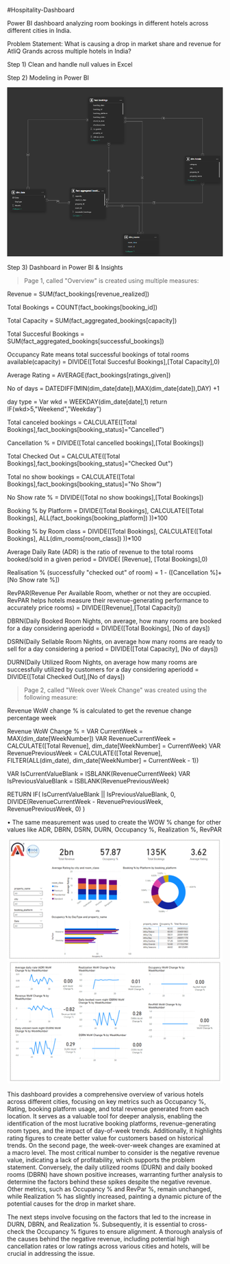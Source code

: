 #Hospitality-Dashboard

Power BI dashboard analyzing room bookings in different hotels across different cities in India.

Problem Statement: What is causing a drop in market share and revenue for AtliQ Grands across multiple hotels in India?

Step 1) 
Clean and handle null values in Excel 

Step 2)
Modeling in Power BI

![Screen Shot 2025-03-04 at 8 09 38 PM](https://github.com/UserDna95/Hospitality-Dashboard/blob/main/2025-03-04%20(6).png)

Step 3) 
Dashboard in Power BI & Insights

>Page 1, called "Overview" is created using multiple measures:

Revenue = SUM(fact_bookings[revenue_realized])

Total Bookings = COUNT(fact_bookings[booking_id])

Total Capacity = SUM(fact_aggregated_bookings[capacity])

Total Succesful Bookings = SUM(fact_aggregated_bookings[successful_bookings])

Occupancy Rate means total successful bookings of total rooms available(capacity) 
= DIVIDE([Total Succesful Bookings],[Total Capacity],0)

Average Rating = AVERAGE(fact_bookings[ratings_given])

No of days = DATEDIFF(MIN(dim_date[date]),MAX(dim_date[date]),DAY) +1

day type = Var wkd = WEEKDAY(dim_date[date],1) return IF(wkd>5,"Weekend","Weekday")

Total canceled bookings 
= CALCULATE([Total Bookings],fact_bookings[booking_status]="Cancelled")

Cancellation % = DIVIDE([Total cancelled bookings],[Total Bookings])

Total Checked Out = CALCULATE([Total Bookings],fact_bookings[booking_status]="Checked Out")

Total no show bookings = CALCULATE([Total Bookings],fact_bookings[booking_status]="No Show")

No Show rate % = DIVIDE([Total no show bookings],[Total Bookings])

Booking % by Platform = DIVIDE([Total Bookings], CALCULATE([Total Bookings], ALL(fact_bookings[booking_platform]) ))*100

Booking % by Room class = DIVIDE([Total Bookings], CALCULATE([Total Bookings], ALL(dim_rooms[room_class]) ))*100

Average Daily Rate (ADR) is the ratio of revenue to the total rooms booked/sold in a given period
= DIVIDE( [Revenue], [Total Bookings],0)

Realisation % (successfully "checked out" of room)
= 1 - ([Cancellation %]+[No Show rate %])

RevPAR(Revenue Per Available Room, whether or not they are occupied. RevPAR helps hotels measure their revenue-generating performance to accurately price rooms)
= DIVIDE([Revenue],[Total Capacity])

DBRN(Daily Booked Room Nights, on average, how many rooms are booked for a day considering aperiodd
= DIVIDE([Total Bookings], [No of days])

DSRN(Daily Sellable Room Nights, on average how many rooms are ready to sell for a day considering a period
= DIVIDE([Total Capacity], [No of days])

DURN(Daily Utilized Room Nights, on average how many rooms are successfully utilized by customers for a day considering aperiodd
= DIVIDE([Total Checked Out],[No of days])


>Page 2, called "Week over Week Change" was created using the following measure:

Revenue WoW change % is calculated to get the revenue change percentage week

Revenue WoW Change % = 
VAR CurrentWeek = MAX(dim_date[WeekNumber])
VAR RevenueCurrentWeek = CALCULATE([Total Revenue], dim_date[WeekNumber] = CurrentWeek)
VAR RevenuePreviousWeek = CALCULATE([Total Revenue], FILTER(ALL(dim_date), dim_date[WeekNumber] = CurrentWeek - 1))

VAR IsCurrentValueBlank = ISBLANK(RevenueCurrentWeek)
VAR IsPreviousValueBlank = ISBLANK(RevenuePreviousWeek)

RETURN
IF(
    IsCurrentValueBlank || IsPreviousValueBlank,
    0,
    DIVIDE(RevenueCurrentWeek - RevenuePreviousWeek, RevenuePreviousWeek, 0)
)

• The same measurement was used to create the WOW % change for other values like ADR, DBRN, DSRN, DURN, Occupancy %, Realization %, RevPAR 

![Screen Shot 2025-03-04 at 8 09 38 PM](https://github.com/UserDna95/Hospitality-Dashboard/blob/main/2025-03-04%20(4).png)
![Screen Shot 2025-03-04 at 8 09 38 PM](https://github.com/UserDna95/Hospitality-Dashboard/blob/main/2025-03-04%20(5).png)

This dashboard provides a comprehensive overview of various hotels across different cities, focusing on key metrics such as Occupancy %, Rating, booking platform usage, and total revenue generated from each location. It serves as a valuable tool for deeper analysis, enabling the identification of the most lucrative booking platforms, revenue-generating room types, and the impact of day-of-week trends. Additionally, it highlights rating figures to create better value for customers based on historical trends.
On the second page, the week-over-week changes are examined at a macro level. The most critical number to consider is the negative revenue value, indicating a lack of profitability, which supports the problem statement. Conversely, the daily utilized rooms (DURN) and daily booked rooms (DBRN) have shown positive increases, warranting further analysis to determine the factors behind these spikes despite the negative revenue. Other metrics, such as Occupancy % and RevPar %, remain unchanged, while Realization % has slightly increased, painting a dynamic picture of the potential causes for the drop in market share.

The next steps involve focusing on the factors that led to the increase in DURN, DBRN, and Realization %. Subsequently, it is essential to cross-check the Occupancy % figures to ensure alignment. A thorough analysis of the causes behind the negative revenue, including potential high cancellation rates or low ratings across various cities and hotels, will be crucial in addressing the issue.


